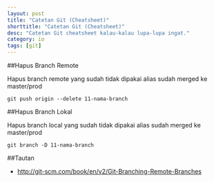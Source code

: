 ```yaml
---
layout: post
title: "Catetan Git (Cheatsheet)"
shorttitle: "Catetan Git (Cheatsheet)"
desc: "Catetan Git cheatsheet kalau-kalau lupa-lupa ingat."
category: io
tags: [git]
---
```


##Hapus Branch Remote

Hapus branch remote yang sudah tidak dipakai alias sudah merged ke master/prod

    git push origin --delete 11-nama-branch

##Hapus Branch Lokal

Hapus branch local yang sudah tidak dipakai alias sudah merged ke master/prod

    git branch -D 11-nama-branch

##Tautan

- http://git-scm.com/book/en/v2/Git-Branching-Remote-Branches